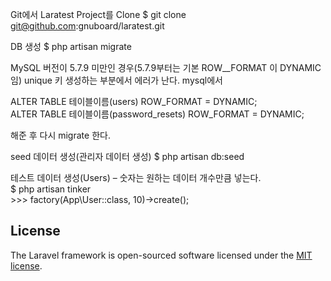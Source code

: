 Git에서 Laratest Project를 Clone
$ git clone git@github.com:gnuboard/laratest.git

DB 생성
$ php artisan migrate

MySQL 버전이 5.7.9 미만인 경우(5.7.9부터는 기본 ROW__FORMAT 이 DYNAMIC 임) unique 키 생성하는 부분에서 에러가 난다.
mysql에서

ALTER TABLE 테이블이름(users) ROW_FORMAT = DYNAMIC; <br />
ALTER TABLE 테이블이름(password_resets) ROW_FORMAT = DYNAMIC;

해준 후 다시 migrate 한다.

seed 데이터 생성(관리자 데이터 생성)
$ php artisan db:seed

테스트 데이터 생성(Users) – 숫자는 원하는 데이터 개수만큼 넣는다. <br />
$ php artisan tinker <br />
\>\>\> factory(App\User::class, 10)->create(); <br />

## License

The Laravel framework is open-sourced software licensed under the [MIT license](http://opensource.org/licenses/MIT).
